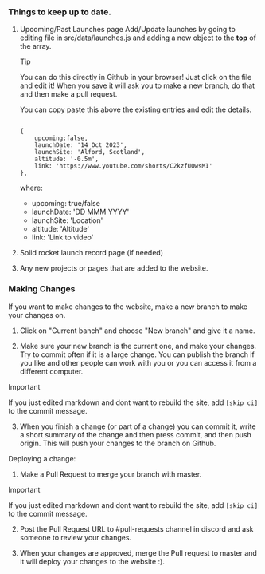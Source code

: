 ### Things to keep up to date.

1. Upcoming/Past Launches page
    Add/Update launches by going to editing file in src/data/launches.js and adding a new object to the **top** of the array.

    >[!TIP]
    >You can do this directly in Github in your browser! Just click on the file and edit it!
    >When you save it will ask you to make a new branch, do that and then make a pull request.

    You can copy paste this above the existing entries and edit the details.

    ```
    
    {   
        upcoming:false,
        launchDate: '14 Oct 2023',
        launchSite: 'Alford, Scotland',
        altitude: '-0.5m',
        link: 'https://www.youtube.com/shorts/C2kzfUOwsMI'
    },
    
    ```

    where:
    - upcoming: true/false
    - launchDate: 'DD MMM YYYY'
    - launchSite: 'Location'
    - altitude: 'Altitude'
    - link: 'Link to video'

2. Solid rocket launch record page (if needed)
3. Any new projects or pages that are added to the website.

### Making Changes
If you want to make changes to the website, make a new branch to make your changes on. 

1. Click on "Current banch" and choose "New branch" and give it a name.

2. Make sure your new branch is the current one, and make your changes. Try to commit often if it is a large change. You can publish the branch if you like and other people can work with you or you can access it from a different computer.

> [!IMPORTANT]
> If you just edited markdown and dont want to rebuild the site, add ```[skip ci]``` to the commit message.

3. When you finish a change (or part of a change) you can commit it, write a short summary of the change and then press commit, and then push origin. This will push your changes to the branch on Github.

Deploying a change:

1. Make a Pull Request to merge your branch with master.

> [!IMPORTANT]
> If you just edited markdown and dont want to rebuild the site, add ```[skip ci]``` to the commit message.

2. Post the Pull Request URL to #pull-requests channel in discord and ask someone to review your changes.

3. When your changes are approved, merge the Pull request to master and it will deploy your changes to the website :).